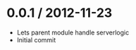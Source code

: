 
0.0.1 / 2012-11-23 
==================

  * Lets parent module handle serverlogic
  * Initial commit

